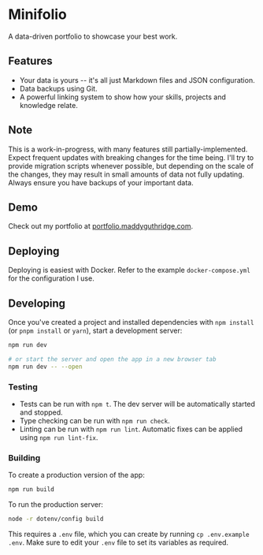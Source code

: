 # Minifolio

A data-driven portfolio to showcase your best work.

## Features

* Your data is yours -- it's all just Markdown files and JSON configuration.
* Data backups using Git.
* A powerful linking system to show how your skills, projects and knowledge
  relate.

## Note

This is a work-in-progress, with many features still partially-implemented.
Expect frequent updates with breaking changes for the time being. I'll try to
provide migration scripts whenever possible, but depending on the scale of the
changes, they may result in small amounts of data not fully updating. Always
ensure you have backups of your important data.

## Demo

Check out my portfolio at [portfolio.maddyguthridge.com](https://portfolio.maddyguthridge.com).

## Deploying

Deploying is easiest with Docker. Refer to the example `docker-compose.yml` for
the configuration I use.

## Developing

Once you've created a project and installed dependencies with `npm install` (or `pnpm install` or `yarn`), start a development server:

```bash
npm run dev

# or start the server and open the app in a new browser tab
npm run dev -- --open
```

### Testing

* Tests can be run with `npm t`. The dev server will be automatically started
  and stopped.
* Type checking can be run with `npm run check`.
* Linting can be run with `npm run lint`. Automatic fixes can be applied using
  `npm run lint-fix`.

### Building

To create a production version of the app:

```bash
npm run build
```

To run the production server:

```bash
node -r dotenv/config build
```

This requires a `.env` file, which you can create by running
`cp .env.example .env`. Make sure to edit your `.env` file to set its variables
as required.
